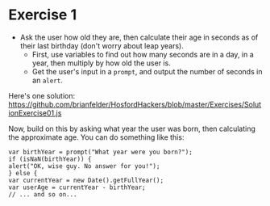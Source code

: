 Exercise 1
==

* Ask the user how old they are, then calculate their age in seconds as of their last birthday (don't worry about leap years).
  * First, use variables to find out how many seconds are in a day, in a year, then multiply by how old the user is.
  * Get the user's input in a `prompt`, and output the number of seconds in an `alert`.

Here's one solution: https://github.com/brianfelder/HosfordHackers/blob/master/Exercises/SolutionExercise01.js

Now, build on this by asking what year the user was born, then calculating the approximate age. You can do something like this:

    var birthYear = prompt("What year were you born?");
    if (isNaN(birthYear)) {
	alert("OK, wise guy. No answer for you!");
    } else {
	var currentYear = new Date().getFullYear();
	var userAge = currentYear - birthYear;
	// ... and so on...
